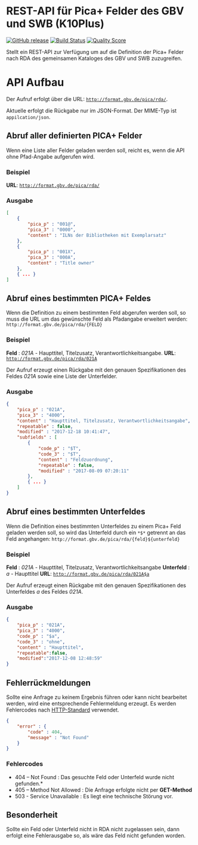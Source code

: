 # REST-API für Pica+ Felder des GBV und SWB (K10Plus)
[![GitHub release](https://img.shields.io/github/release/Teralios/PicaRestHelp.svg?style=flat-square)](https://github.com/Teralios/PicaHelpRest/releases)
[![Build Status](https://img.shields.io/travis/Teralios/PicaHelpRest.svg?style=flat-square)](https://travis-ci.org/Teralios/PicaHelpRest)
[![Quality Score](https://img.shields.io/scrutinizer/g/Teralios/PicaHelpRest.svg?style=flat-square)](https://scrutinizer-ci.com/g/Teralios/PicaHelpRest)

Stellt ein REST-API zur Verfügung um auf die Definition der Pica+ Felder nach RDA des gemeinsamen Kataloges des GBV und SWB zuzugreifen.

# API Aufbau
Der Aufruf erfolgt über die URL: [`http://format.gbv.de/pica/rda/`](http://format.gbv.de/pica/rda/).

Aktuelle erfolgt die Rückgabe nur im JSON-Format. Der MIME-Typ ist `appilcation/json`.

## Abruf aller definierten PICA+ Felder
Wenn eine Liste aller Felder geladen werden soll, reicht es, wenn die API ohne Pfad-Angabe aufgerufen wird.

### Beispiel
**URL**: [`http://format.gbv.de/pica/rda/`](http://format.gbv.de/pica/rda/)

### Ausgabe
```json
[
	{
		"pica_p" : "001@",
		"pica_3" : "0000",
		"content" : "ILNs der Bibliotheken mit Exemplarsatz"
	},
	{
		"pica_p" : "001X",
		"pica_3" : "000A",
		"content" : "Title owner"
	},
	{ ... }
]
```
## Abruf eines bestimmten PICA+ Feldes
Wenn die Definition zu einem bestimmten Feld abgerufen werden soll, so muss die URL um das gewünschte Feld als Pfadangabe erweitert werden: `http://format.gbv.de/pica/rda/{FELD}`

### Beispiel
**Feld** : *021A* - Haupttitel, Titelzusatz, Verantwortlichkeitsangabe.
**URL**: [`http://format.gbv.de/pica/rda/021A`](http://format.gbv.de/pica/rda/021A)

Der Aufruf erzeugt einen Rückgabe mit den genauen Spezifikationen des Feldes *021A* sowie eine Liste der Unterfelder.

### Ausgabe
```json
{
	"pica_p" : "021A",
	"pica_3" : "4000",
	"content" : "Haupttitel, Titelzusatz, Verantwortlichkeitsangabe",
	"repeatable" : false,
	"modified" : "2017-12-18 10:41:47",
	"subfields" : [
		{
			"code_p" : "$T",
			"code_3" : "$T",
			"content" : "Feldzuordnung",
			"repeatable" : false,
			"modified" : "2017-08-09 07:20:11"
		},
		{ ... }
	]
}
```

## Abruf eines bestimmten Unterfeldes
Wenn die Definition eines bestimmten Unterfeldes zu einem Pica+ Feld geladen werden soll, so wird das Unterfeld durch ein `*$*` getrennt an das Feld angehangen: `http://format.gbv.de/pica/rda/{feld}${unterfeld}`

### Beispiel
**Feld** : *021A* - Haupttitel, Titelzusatz, Verantwortlichkeitsangabe
**Unterfeld** : *a* - Haupttitel
**URL**: [`http://format.gbv.de/pica/rda/021A$a`](http://format.gbv.de/pica/rda/021A$a)

Der Aufruf erzeugt einen Rückgabe mit den genauen Spezifikationen des Unterfeldes *a* des Feldes *021A*.

### Ausgabe
```json
{
	"pica_p" : "021A",
	"pica_3" : "4000",
	"code_p" : "$a",
	"code_3" : "ohne",
	"content" : "Haupttitel",
	"repeatable":false,
	"modified":"2017-12-08 12:48:59"
}
```

## Fehlerrückmeldungen
Sollte eine Anfrage zu keinem Ergebnis führen oder kann nicht bearbeitet werden, wird eine entsprechende Fehlermeldung erzeugt. Es werden Fehlercodes nach [HTTP-Standard]( https://de.wikipedia.org/wiki/HTTP-Statuscode) verwendet.
```json
{
	"error" : {
		"code" : 404,
		"message" : "Not Found"
	}
}
```

### Fehlercodes
- 404 – Not Found : Das gesuchte Feld oder Unterfeld wurde nicht gefunden.*
- 405 – Method Not Allowed : Die Anfrage erfolgte nicht per **GET-Method**
- 503 - Service Unavailable : Es liegt eine technische Störung vor.

## Besonderheit
Sollte ein Feld oder Unterfeld nicht in RDA nicht zugelassen sein, dann erfolgt eine Fehlerausgabe so, als wäre das Feld nicht gefunden worden.

